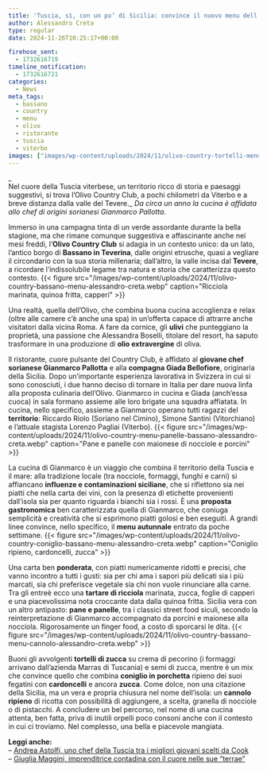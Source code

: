 ```yaml
---
title: 'Tuscia, sì, con un po’ di Sicilia: convince il nuovo menu dell’Olivo Country a Bassano in Teverina'
author: Alessandro Creta
type: regular
date: 2024-11-26T10:25:17+00:00

firehose_sent:
  - 1732616719
timeline_notification:
  - 1732616721
categories:
  - News
meta_tags:
  - bassano
  - country
  - menu
  - olivo
  - ristorante
  - tuscia
  - viterbo
images: ["images/wp-content/uploads/2024/11/olivo-country-tortelli-menu-bassano-alessandro-creta.webp"]
---
```

_  
Nel cuore della Tuscia viterbese, un territorio ricco di storia e paesaggi suggestivi, si trova l&#8217;Olivo Country Club, a pochi chilometri da Viterbo e a breve distanza dalla valle del Tevere._ _Da circa un anno la cucina è affidata allo chef di origini sorianesi Gianmarco Pallotta._

Immerso in una campagna tinta di un verde assordante durante la bella stagione, ma che rimane comunque suggestiva e affascinante anche nei mesi freddi, l’**Olivo Country Club** si adagia in un contesto unico: da un lato, l’antico borgo di **Bassano in Teverina**, dalle origini etrusche, quasi a vegliare il circondario con la sua storia millenaria; dall’altro, la valle incisa dal **Tevere**, a ricordare l’indissolubile legame tra natura e storia che caratterizza questo contesto.
{{< figure src="/images/wp-content/uploads/2024/11/olivo-country-bassano-menu-alessandro-creta.webp" caption="Ricciola marinata, quinoa fritta, capperi" >}}
 

Una realtà, quella dell&#8217;Olivo, che combina buona cucina accoglienza e relax (oltre alle camere c&#8217;è anche una spa) in un&#8217;offerta capace di attrarre anche visitatori dalla vicina Roma. A fare da cornice, gli **ulivi** che punteggiano la proprietà, una passione che Alessandra Boselli, titolare del resort, ha saputo trasformare in una produzione di **olio extravergine** di oliva.

Il ristorante, cuore pulsante del Country Club, è affidato al **giovane chef sorianese Gianmarco Pallotta** e alla **compagna Giada Bellofiore**, originaria della Sicilia. Dopo un’importante esperienza lavorativa in Svizzera in cui si sono conosciuti, i due hanno deciso di tornare in Italia per dare nuova linfa alla proposta culinaria dell’Olivo. Gianmarco in cucina e Giada (anch’essa cuoca) in sala formano assieme alle loro brigate una squadra affiatata. In cucina, nello specifico, assieme a Gianmarco operano tutti ragazzi del **territorio**: Riccardo Riolo (Soriano nel Cimino), Simone Santini (Vitorchiano) e l&#8217;attuale stagista Lorenzo Pagliai (Viterbo).
{{< figure src="/images/wp-content/uploads/2024/11/olivo-country-menu-panelle-bassano-alessandro-creta.webp" caption="Pane e panelle con maionese di nocciole e porcini" >}}
 

La cucina di Gianmarco è un viaggio che combina il territorio della Tuscia e il mare: alla tradizione locale (tra nocciole, formaggi, funghi e carni) si affiancano **influenze e contaminazioni siciliane**, che si riflettono sia nei piatti che nella carta dei vini, con la presenza di etichette provenienti dall&#8217;isola sia per quanto riguarda i bianchi sia i rossi. È una **proposta gastronomica** ben caratterizzata quella di Gianmarco, che coniuga semplicità e creatività che si esprimono piatti golosi e ben eseguiti. A grandi linee convince, nello specifico, il **menu autunnale** entrato da poche settimane.
{{< figure src="/images/wp-content/uploads/2024/11/olivo-country-coniglio-bassano-menu-alessandro-creta.webp" caption="Coniglio ripieno, cardoncelli, zucca" >}}
 

Una carta ben **ponderata**, con piatti numericamente ridotti e precisi, che vanno incontro a tutti i gusti: sia per chi ama i sapori più delicati sia i più marcati, sia chi preferisce vegetale sia chi non vuole rinunciare alla carne. Tra gli entreè ecco una **tartare di ricciola** marinata, zucca, foglie di capperi e una piacevolissima nota croccante data dalla quinoa fritta. Sicilia vera con un altro antipasto: **pane e panelle**, tra i classici street food siculi, secondo la reinterpretazione di Gianmarco accompagnato da porcini e maionese alla nocciola. Rigorosamente un finger food, a costo di sporcarsi le dita.
{{< figure src="/images/wp-content/uploads/2024/11/olivo-country-bassano-menu-cannolo-alessandro-creta.webp" >}}
 

Buoni gli avvolgenti **tortelli di zucca** su crema di pecorino (i formaggi arrivano dall’azienda Marras di Tuscania) e semi di zucca, mentre è un mix che convince quello che combina **coniglio in porchetta** ripieno dei suoi fegatini con **cardoncelli** e ancora **zucca**. Come dolce, non una citazione della Sicilia, ma un vera e propria chiusura nel nome dell’isola: un **cannolo ripieno** di ricotta con possibilità di aggiungere, a scelta, granella di nocciole o di pistacchi. A concludere un bel percorso, nel nome di una cucina attenta, ben fatta, priva di inutili orpelli poco consoni anche con il contesto in cui ci troviamo. Nel complesso, una bella e piacevole mangiata.

**Leggi anche:**  
&#8211; <a href="https://aleepepecom.wordpress.com/2024/11/26/andrea-astolfi-uno-chef-della-tuscia-tra-i-migliori-giovani-per-la-redazione-di-cook/" target="_blank" rel="noreferrer noopener">Andrea Astolfi, uno chef della Tuscia tra i migliori giovani scelti da Cook</a>  
&#8211; <a href="https://aleepepecom.wordpress.com/2024/11/12/giulia-maggini-unimprenditrice-con-il-cuore-nelle-terrae/" target="_blank" rel="noreferrer noopener">Giuglia Maggini, imprenditrice contadina con il cuore nelle sue &#8220;terrae&#8221;</a>